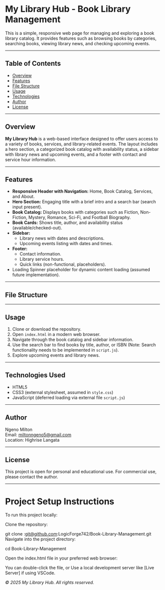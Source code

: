 # My Library Hub - Book Library Management

This is a simple, responsive web page for managing and exploring a book library catalog. It provides features such as browsing books by categories, searching books, viewing library news, and checking upcoming events.

---

## Table of Contents

- [Overview](#overview)
- [Features](#features)
- [File Structure](#file-structure)
- [Usage](#usage)
- [Technologies](#technologies)
- [Author](#author)
- [License](#license)

---

## Overview

**My Library Hub** is a web-based interface designed to offer users access to a variety of books, services, and library-related events. The layout includes a hero section, a categorized book catalog with availability status, a sidebar with library news and upcoming events, and a footer with contact and service hour information.

---

## Features

- **Responsive Header with Navigation:** Home, Book Catalog, Services, and About.
- **Hero Section:** Engaging title with a brief intro and a search bar (search input present).
- **Book Catalog:** Displays books with categories such as Fiction, Non-Fiction, Mystery, Romance, Sci-Fi, and Football Biography.
- **Book Cards:** Shows title, author, and availability status (available/checked-out).
- **Sidebar:**
  - Library news with dates and descriptions.
  - Upcoming events listing with dates and times.
- **Footer:**
  - Contact information.
  - Library service hours.
  - Quick links (non-functional, placeholders).
- Loading Spinner placeholder for dynamic content loading (assumed future implementation).

---

## File Structure


---

## Usage

1. Clone or download the repository.
2. Open `index.html` in a modern web browser.
3. Navigate through the book catalog and sidebar information.
4. Use the search bar to find books by title, author, or ISBN (Note: Search functionality needs to be implemented in `script.js`).
5. Explore upcoming events and library news.

---

## Technologies Used

- HTML5
- CSS3 (external stylesheet, assumed in `style.css`)
- JavaScript (deferred loading via external file `script.js`)

---

## Author

Ngeno Milton  
Email: miltonngeno5@gmail.com  
Location: Highrise Langata  

---

## License

This project is open for personal and educational use. For commercial use, please contact the author.

---



# Project Setup Instructions
To run this project locally:

Clone the repository:

git clone :git@github.com:LogicForge742/Book-Library-Management.git
Navigate into the project directory:

cd Book-Library-Management

Open the index.html file in your preferred web browser:

You can double-click the file, or
Use a local development server like [Live Server] if using VSCode.

*© 2025 My Library Hub. All rights reserved.*
